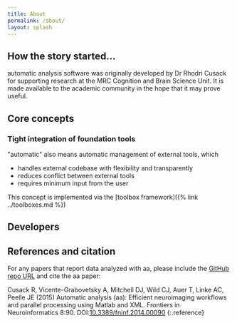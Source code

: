 ```yaml
---
title: About
permalink: /about/
layout: splash
---
```

## How the story started... ##
automatic analysis software was originally developed by Dr Rhodri Cusack for supporting research at the MRC Cognition and Brain Science Unit. It is made available to the academic community in the hope that it may prove useful.

## Core concepts ##

### Tight integration of foundation tools
"automatic" also means automatic management of external tools, which 
- handles external codebase with flexibility and transparently
- reduces conflict between external tools
- requires minimum input from the user

This concept is implemented via the [toolbox framework]({% link ../toolboxes.md %})

## Developers ##


## References and citation ##
For any papers that report data analyzed with aa, please include the [GitHub repo URL](https://github.com/automaticanalysis/automaticanalysis) and cite the aa paper:

Cusack R, Vicente-Grabovetsky A, Mitchell DJ, Wild CJ, Auer T, Linke AC, Peelle JE (2015) Automatic analysis (aa): Efficient neuroimaging workflows and parallel processing using Matlab and XML. Frontiers in Neuroinformatics 8:90. DOI:[10.3389/fninf.2014.00090](http://doi.org/10.3389/fninf.2014.00090)
{:.reference}